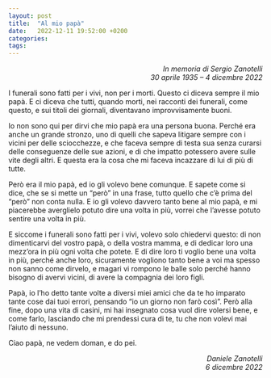 ```yaml
---
layout: post
title:  "Al mio papà"
date:   2022-12-11 19:52:00 +0200
categories: 
tags: 
---
```

<p style='text-align: right; font-style: italic;'>
In memoria di Sergio Zanotelli<br/>
30 aprile 1935 – 4 dicembre 2022
</p>
I funerali sono fatti per i vivi, non per i morti. Questo ci diceva sempre il
mio papà. E ci diceva che tutti, quando morti, nei racconti dei funerali, come
questo, e sui titoli dei giornali, diventavano improvvisamente buoni.

Io non sono qui per dirvi che mio papà era una persona buona. Perché era anche
un grande stronzo, uno di quelli che sapeva litigare sempre con i vicini per
delle sciocchezze, e che faceva sempre di testa sua senza curarsi delle
conseguenze delle sue azioni, e di che impatto potessero avere sulle vite degli
altri. E questa era la cosa che mi faceva incazzare di lui di più di tutte.

Però era il mio papà, ed io gli volevo bene comunque. E sapete come si dice,
che se si mette un “però” in una frase, tutto quello che c’è prima del “però”
non conta nulla. E io gli volevo davvero tanto bene al mio papà, e mi
piacerebbe averglielo potuto dire una volta in più, vorrei che l’avesse potuto
sentire una volta in più.

E siccome i funerali sono fatti per i vivi, volevo solo chiedervi questo: di
non dimenticarvi del vostro papà, o della vostra mamma, e di dedicar loro una
mezz’ora in più ogni volta che potete. E di dire loro ti voglio bene una volta
in più, perché anche loro, sicuramente vogliono tanto bene a voi ma spesso non
sanno come dirvelo, e magari vi rompono le balle solo perché hanno bisogno di
avervi vicini, di avere la compagnia dei loro figli.


Papà, io l’ho detto tante volte a diversi miei amici che da te ho imparato tante cose dai
tuoi errori, pensando “io un giorno non farò così”. Però alla fine, dopo una vita di casini,
mi hai insegnato cosa vuol dire volersi bene, e come farlo, lasciando che mi prendessi
cura di te, tu che non volevi mai l’aiuto di nessuno.

Ciao papà, ne vedem doman, e do pei.

<p style='text-align: right; font-style: italic'>
Daniele Zanotelli<br/>
6 dicembre 2022
</p>
